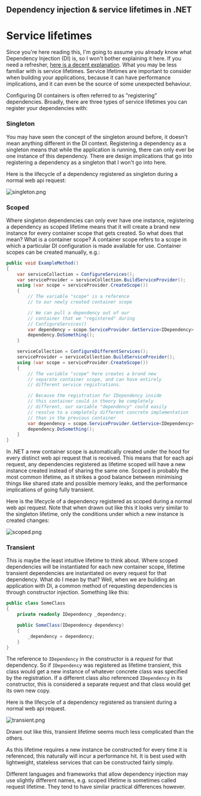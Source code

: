 ## Dependency injection & service lifetimes in .NET

# Service lifetimes
Since you're here reading this, I'm going to assume you already know what Dependency Injection (DI) is, so I won't bother explaining it here. If you need a refresher, [here is a decent explanation](https://en.wikipedia.org/wiki/Dependency_injection). What you may be less familiar with is service lifetimes. Service lifetimes are important to consider when building your applications, because it can have performance implications, and it can even be the source of some unexpected behaviour.

Configuring DI containers is often referred to as "registering" dependencies. Broadly, there are three types of service lifetimes you can register your dependencies with:

### Singleton

You may have seen the concept of the singleton around before, it doesn't mean anything different in the DI context. Registering a dependency as a singleton means that while the application is running, there can only ever be one instance of this dependency. There are design implications that go into registering a dependency as a singleton that I won't go into here.

Here is the lifecycle of a dependency registered as singleton during a normal web api request:


![singleton.png](https://cdn.hashnode.com/res/hashnode/image/upload/v1647339547722/Rhrz5L3up.png)

### Scoped

Where singleton dependencies can only ever have one instance, registering a dependency as scoped lifetime means that it will create a brand new instance for every container scope that gets created. So what does that mean? What is a container scope? A container scope refers to a scope in which a particular DI configuration is made available for use. Container scopes can be created manually, e.g.:

```csharp
public void ExampleMethod()
{
    var serviceCollection = ConfigureServices();
    var serviceProvider = serviceCollection.BuildServiceProvider();
    using (var scope = serviceProvider.CreateScope())
    {
        // The variable "scope" is a reference
        // to our newly created container scope

        // We can pull a dependency out of our
        // container that we "registered" during
        // ConfigureServices()
        var dependency = scope.ServiceProvider.GetService<IDependency>();
        dependency.DoSomething();
    }

    serviceCollection = ConfigureDifferentServices();
    serviceProvider = serviceCollection.BuildServiceProvider();
    using (var scope = serviceProvider.CreateScope())
    {
        // The variable "scope" here creates a brand new
        // separate container scope, and can have entirely
        // different service registrations.

        // Because the registration for IDependency inside
        // this container could in theory be completely
        // different, our variable "dependency" could easily
        // resolve to a completely different concrete implementation
        // than in the previous container
        var dependency = scope.ServiceProvider.GetService<IDependency>();
        dependency.DoSomething();
    }
}
```

In .NET a new container scope is automatically created under the hood for every distinct web api request that is received. This means that for each api request, any dependencies registered as lifetime scoped will have a new instance created instead of sharing the same one. Scoped is probably the most common lifetime, as it strikes a good balance between minimising things like shared state and possible memory leaks, and the performance implications of going fully transient.

Here is the lifecycle of a dependency registered as scoped during a normal web api request. Note that when drawn out like this it looks very similar to the singleton lifetime, only the conditions under which a new instance is created changes:

![scoped.png](https://cdn.hashnode.com/res/hashnode/image/upload/v1647339560299/ufJ_R_iL8.png)

### Transient

This is maybe the least intuitive lifetime to think about. Where scoped dependencies will be instantiated for each new container scope, lifetime transient dependencies are instantiated on every request for that dependency. What do I mean by that? Well, when we are building an application with DI, a common method of requesting dependencies is through constructor injection. Something like this: 

```csharp
public class SomeClass
{
    private readonly IDependency _dependency;

    public SomeClass(IDependency dependency)
    {
        _dependency = dependency;
    }
}
```

The reference to `IDependency` in the constructor is a _request_ for that dependency. So if `IDependency` was registered as lifetime transient, this class would get a new instance of whatever concrete class was specified by the registration. If a different class also referenced `IDependency` in its constructor, this is considered a separate request and that class would get its own new copy.

Here is the lifecycle of a dependency registered as transient during a normal web api request.

![transient.png](https://cdn.hashnode.com/res/hashnode/image/upload/v1647339438581/JJ9K5m-R9.png)

Drawn out like this, transient lifetime seems much less complicated than the others.

As this lifetime requires a new instance be constructed for every time it is referenced, this naturally will incur a performance hit. It is best used with lightweight, stateless services that can be constructed fairly simply.

Different languages and frameworks that allow dependency injection may use slightly different names, e.g. scoped lifetime is sometimes called request lifetime. They tend to have similar practical differences however.